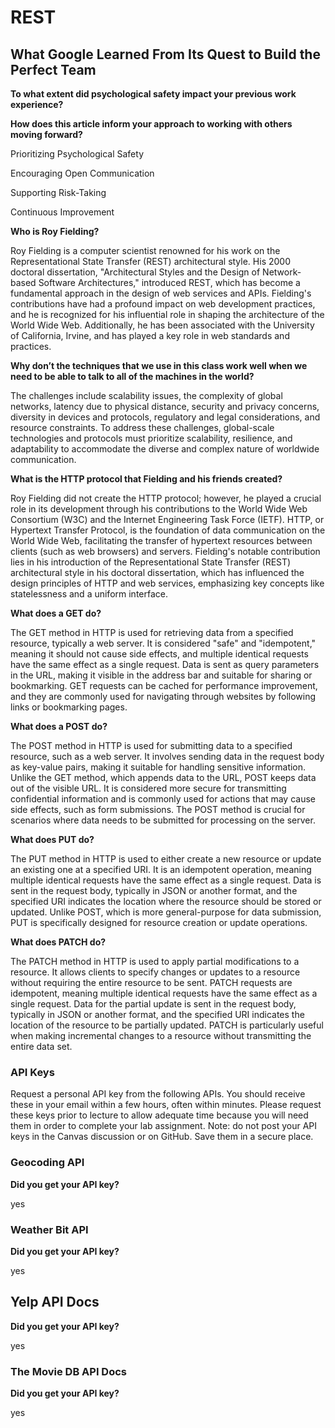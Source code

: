 # REST

## What Google Learned From Its Quest to Build the Perfect Team

**To what extent did psychological safety impact your previous work experience?**

**How does this article inform your approach to working with others moving forward?**

Prioritizing Psychological Safety

Encouraging Open Communication

Supporting Risk-Taking

Continuous Improvement

**Who is Roy Fielding?**

Roy Fielding is a computer scientist renowned for his work on the Representational State Transfer (REST) architectural style. His 2000 doctoral dissertation, "Architectural Styles and the Design of Network-based Software Architectures," introduced REST, which has become a fundamental approach in the design of web services and APIs. Fielding's contributions have had a profound impact on web development practices, and he is recognized for his influential role in shaping the architecture of the World Wide Web. Additionally, he has been associated with the University of California, Irvine, and has played a key role in web standards and practices.

**Why don’t the techniques that we use in this class work well when we need to be able to talk to all of the machines in the world?**

The challenges include scalability issues, the complexity of global networks, latency due to physical distance, security and privacy concerns, diversity in devices and protocols, regulatory and legal considerations, and resource constraints. To address these challenges, global-scale technologies and protocols must prioritize scalability, resilience, and adaptability to accommodate the diverse and complex nature of worldwide communication.

**What is the HTTP protocol that Fielding and his friends created?**

Roy Fielding did not create the HTTP protocol; however, he played a crucial role in its development through his contributions to the World Wide Web Consortium (W3C) and the Internet Engineering Task Force (IETF). HTTP, or Hypertext Transfer Protocol, is the foundation of data communication on the World Wide Web, facilitating the transfer of hypertext resources between clients (such as web browsers) and servers. Fielding's notable contribution lies in his introduction of the Representational State Transfer (REST) architectural style in his doctoral dissertation, which has influenced the design principles of HTTP and web services, emphasizing key concepts like statelessness and a uniform interface.

**What does a GET do?**

The GET method in HTTP is used for retrieving data from a specified resource, typically a web server. It is considered "safe" and "idempotent," meaning it should not cause side effects, and multiple identical requests have the same effect as a single request. Data is sent as query parameters in the URL, making it visible in the address bar and suitable for sharing or bookmarking. GET requests can be cached for performance improvement, and they are commonly used for navigating through websites by following links or bookmarking pages.

**What does a POST do?**

The POST method in HTTP is used for submitting data to a specified resource, such as a web server. It involves sending data in the request body as key-value pairs, making it suitable for handling sensitive information. Unlike the GET method, which appends data to the URL, POST keeps data out of the visible URL. It is considered more secure for transmitting confidential information and is commonly used for actions that may cause side effects, such as form submissions. The POST method is crucial for scenarios where data needs to be submitted for processing on the server.

**What does PUT do?**

The PUT method in HTTP is used to either create a new resource or update an existing one at a specified URI. It is an idempotent operation, meaning multiple identical requests have the same effect as a single request. Data is sent in the request body, typically in JSON or another format, and the specified URI indicates the location where the resource should be stored or updated. Unlike POST, which is more general-purpose for data submission, PUT is specifically designed for resource creation or update operations.

**What does PATCH do?**


The PATCH method in HTTP is used to apply partial modifications to a resource. It allows clients to specify changes or updates to a resource without requiring the entire resource to be sent. PATCH requests are idempotent, meaning multiple identical requests have the same effect as a single request. Data for the partial update is sent in the request body, typically in JSON or another format, and the specified URI indicates the location of the resource to be partially updated. PATCH is particularly useful when making incremental changes to a resource without transmitting the entire data set.

### API Keys

Request a personal API key from the following APIs. You should receive these in your email within a few hours, often within minutes. Please request these keys prior to lecture to allow adequate time because you will need them in order to complete your lab assignment. Note: do not post your API keys in the Canvas discussion or on GitHub. Save them in a secure place.

### Geocoding API

**Did you get your API key?**

yes

### Weather Bit API

**Did you get your API key?**

yes

## Yelp API Docs

**Did you get your API key?**

yes

### The Movie DB API Docs

**Did you get your API key?**

yes